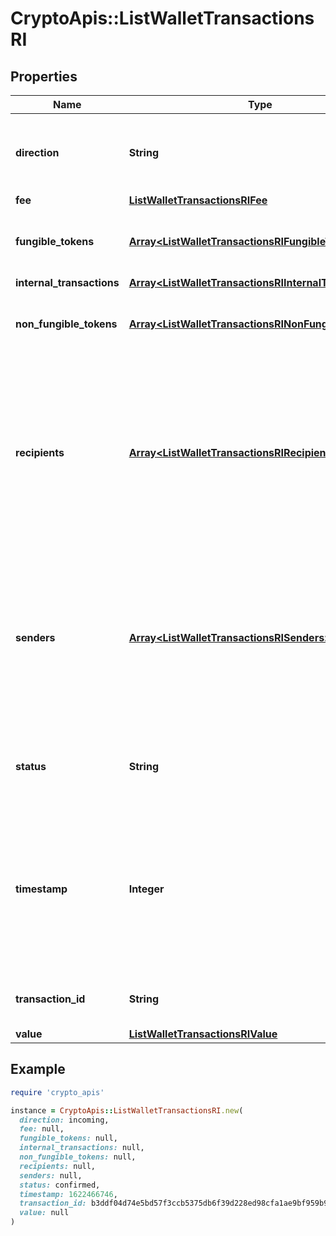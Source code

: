 # CryptoApis::ListWalletTransactionsRI

## Properties

| Name | Type | Description | Notes |
| ---- | ---- | ----------- | ----- |
| **direction** | **String** | Defines the direction of the transaction, e.g. incoming. |  |
| **fee** | [**ListWalletTransactionsRIFee**](ListWalletTransactionsRIFee.md) |  |  |
| **fungible_tokens** | [**Array&lt;ListWalletTransactionsRIFungibleTokens&gt;**](ListWalletTransactionsRIFungibleTokens.md) | Represents fungible tokens&#39;es detailed information | [optional] |
| **internal_transactions** | [**Array&lt;ListWalletTransactionsRIInternalTransactions&gt;**](ListWalletTransactionsRIInternalTransactions.md) |  | [optional] |
| **non_fungible_tokens** | [**Array&lt;ListWalletTransactionsRINonFungibleTokens&gt;**](ListWalletTransactionsRINonFungibleTokens.md) | Represents non-fungible tokens&#39;es detailed information. | [optional] |
| **recipients** | [**Array&lt;ListWalletTransactionsRIRecipients&gt;**](ListWalletTransactionsRIRecipients.md) | Represents a list of recipient addresses with the respective amounts. In account-based protocols like Ethereum there is only one address in this list. |  |
| **senders** | [**Array&lt;ListWalletTransactionsRISenders&gt;**](ListWalletTransactionsRISenders.md) | Represents a list of sender addresses with the respective amounts. In account-based protocols like Ethereum there is only one address in this list. |  |
| **status** | **String** | Defines the status of the transaction, if it is confirmed or unconfirmed. |  |
| **timestamp** | **Integer** | Defines the exact date/time in Unix Timestamp when this transaction was mined, confirmed or first seen in Mempool, if it is unconfirmed. |  |
| **transaction_id** | **String** | Represents the unique TD of the transaction. |  |
| **value** | [**ListWalletTransactionsRIValue**](ListWalletTransactionsRIValue.md) |  |  |

## Example

```ruby
require 'crypto_apis'

instance = CryptoApis::ListWalletTransactionsRI.new(
  direction: incoming,
  fee: null,
  fungible_tokens: null,
  internal_transactions: null,
  non_fungible_tokens: null,
  recipients: null,
  senders: null,
  status: confirmed,
  timestamp: 1622466746,
  transaction_id: b3ddf04d74e5bd57f3ccb5375db6f39d228ed98cfa1ae9bf959b9406fc975f01,
  value: null
)
```

